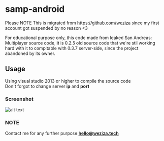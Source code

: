 # samp-android
Please NOTE This is migrated from https://github.com/weziza since my first account got suspended by no reason <3

For educational purpose only, this code made from leaked San Andreas: Multiplayer source code, it is 0.2.5 old source code that we're stil working hard with it to compitable with 0.3.7 server-side, since the project abandoned by its owner.

## Usage
Using visual studio 2013 or higher to compile the source code</br>
Don't forgot to change server **ip** and **port** 

### Screenshot
![alt text](https://media.discordapp.net/attachments/776341604784930816/823802580643479572/Screenshot_20210323_135105.jpg?width=959&height=447)

### NOTE
Contact me for any further purpose **hello@weziza.tech**


